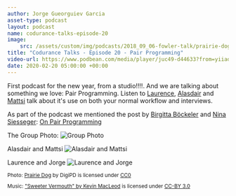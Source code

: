 ```yaml
---
author: Jorge Gueorguiev Garcia
asset-type: podcast
layout: podcast
name: codurance-talks-episode-20
image:
    src: /assets/custom/img/podcasts/2018_09_06-fowler-talk/prairie-dog-1470659_1280.jpg
title: "Codurance Talks - Episode 20 - Pair Programming"
video-url: https://www.podbean.com/media/player/juc49-d44633?from=yiiadmin&download=1&version=1&vjs=1&skin=1&auto=0&share=1&fonts=Helvetica&download=1&rtl=0&pbad=1
date: 2020-02-20 05:00:00 +00:00
---
```


First podcast for the new year, from a studio!!!!. And we are talking about something we love: Pair Programming. Listen to <a href="https://www.linkedin.com/in/laurencelord/" target="_blank">Laurence</a>, <a href="https://www.linkedin.com/in/alasdair-smith" target="_blank">Alasdair</a> and <a href="https://codurance.com/publications/author/mattsi-jansky/" target="_blank">Mattsi</a> talk about it's use on both your normal workflow and interviews.

As part of the podcast we mentioned the post by <a href="https://twitter.com/birgitta410" target="_blank">Birgitta Böckeler</a> and <a href="https://sssggr.net/" target="_blank">Nina Siesseger</a>: <a href="https://martinfowler.com/articles/on-pair-programming.html" target="_blank">On Pair Programming</a>

The Group Photo:
![Group Photo]({{site.baseurl}}/assets/custom/img/podcasts/podcast-20-pair-programming/podcast-pairprogramming-group.jpg)

Alasdair and Mattsi
![Alasdair and Mattsi]({{site.baseurl}}/assets/custom/img/podcasts/podcast-20-pair-programming/podcast-pairprogramming-alasdair-mattsi.jpg)

Laurence and Jorge
![Laurence and Jorge]({{site.baseurl}}/assets/custom/img/podcasts/podcast-20-pair-programming/podcast-pairprogramming-laurence-jorge.jpg)

<sub>
Photo: <a href="https://pixabay.com/en/prairie-dog-singing-musical-rodent-1470659/" target="_blank">Prairie Dog</a> by DigiPD is licensed under <a href="https://creativecommons.org/publicdomain/zero/1.0/deed.en" target="_blank">CC0</a>


Music: <a href="https://incompetech.com/music/royalty-free/music.html" target="_blank">"Sweeter Vermouth" by Kevin MacLeod</a> is licensed under <a href="http://creativecommons.org/licenses/by/3.0/" target="_blank">CC-BY 3.0</a>
</sub>

